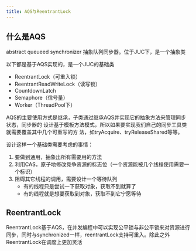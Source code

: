 ```yaml
---
title: AQS与ReentrantLock
---
```




## 什么是AQS

abstract queueed synchronizer 抽象队列同步器。位于JUC下，是一个抽象类

以下都是基于AQS实现的，是一个JUC的基础类

- ReentrantLock（可重入锁）
- ReentrantReadWriteLock（读写锁）
- CountdownLatch
- Semaphore（信号量）
- Worker（ThreadPool下）

AQS的主要使⽤⽅式是继承，⼦类通过继承AQS并实现它的抽象⽅法来管理同步状态，同步器的
设计基于模板⽅法模式，所以如果要实现我们⾃⼰的同步⼯具类就需要覆盖其中⼏个可重写的⽅
法，如tryAcquire、tryReleaseShared等等。  

设计这样一个基础类需要考虑的事情：

1. 要做到通用，抽象出所有需要用的方法
2. 利用CAS，原子地修改竞争资源的标志位（一个资源能被几个线程使用需要一个标识）
3. 阻碍其它线程的调用，需要设计一个等待队列
    - 有的线程只是尝试一下获取对象，获取不到就算了
    - 有的线程就是想要获取到对象，获取不到它宁愿等待

## ReentrantLock

ReentrantLock基于AQS，在并发编程中可以实现公平锁与非公平锁来对资源进行同步，同时与synchronized一样，reentrantLock支持可重入。除此之外ReentrantLock在调度上更加灵活